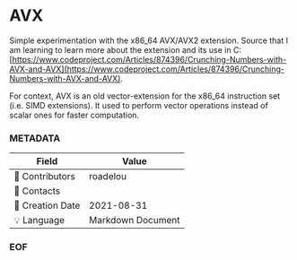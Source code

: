 # AVX

Simple experimentation with the x86\_64 AVX/AVX2 extension. Source that I am learning to learn more about the extension and its use in C: [https://www.codeproject.com/Articles/874396/Crunching-Numbers-with-AVX-and-AVX](https://www.codeproject.com/Articles/874396/Crunching-Numbers-with-AVX-and-AVX).

For context, AVX is an old vector-extension for the x86\_64 instruction set (i.e. SIMD extensions). It used to perform vector operations instead of scalar ones for faster computation.

### METADATA

Field | Value
--- | ---
:pencil: Contributors | roadelou
:email: Contacts | 
:date: Creation Date | 2021-08-31
:bulb: Language | Markdown Document

### EOF
